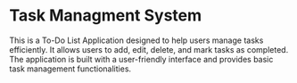 # Task Managment System
This is a To-Do List Application designed to help users manage tasks efficiently. It allows users to add, edit, delete, and mark tasks as completed. The application is built with a user-friendly interface and provides basic task management functionalities.
